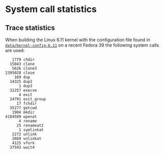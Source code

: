 # System call statistics

## Trace statistics

When building the Linux 6.11 kernel with the configuration file found in
[`data/kernel-config-6.11`](../data/kernel-config-6.11) on a recent Fedora 39 the
following system calls are used:

```console
   1779 chdir
  15043 clone
   5626 clone3
2395028 close
    169 dup
  14325 dup2
      1 dup3
  32257 execve
      4 exit
  24791 exit_group
     17 fchdir
  35277 getcwd
   1904 mkdir
4104589 openat
      4 rename
     25 renameat2
      1 symlinkat
   2272 unlink
   2669 unlinkat
   4125 vfork
  37593 wait4
```
